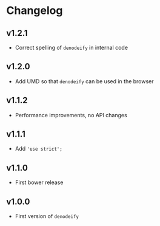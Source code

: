# Changelog

## v1.2.1

- Correct spelling of `denodeify` in internal code

## v1.2.0

- Add UMD so that `denodeify` can be used in the browser

## v1.1.2

- Performance improvements, no API changes

## v1.1.1

- Add `'use strict';`

## v1.1.0

- First bower release

## v1.0.0

- First version of `denodeify`
